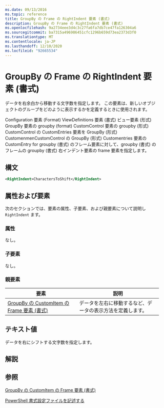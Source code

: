 ```yaml
---
ms.date: 09/13/2016
ms.topic: reference
title: GroupBy の Frame の RightIndent 要素 (書式)
description: GroupBy の Frame の RightIndent 要素 (書式)
ms.openlocfilehash: 9a2734eee3d4c3c27fa6fa7db7ce47fa126304a6
ms.sourcegitcommit: ba7315a496986451cfc1296b659d73ea2373d3f0
ms.translationtype: MT
ms.contentlocale: ja-JP
ms.lasthandoff: 12/10/2020
ms.locfileid: "92665534"
---
```

# <a name="rightindent-element-for-frame-for-groupby-format"></a>GroupBy の Frame の RightIndent 要素 (書式)

データを右余白から移動する文字数を指定します。 この要素は、新しいオブジェクトのグループをどのように表示するかを定義するときに使用されます。

Configuration 要素 (Format) ViewDefinitions 要素 (書式) ビュー要素 (形式) GroupBy 要素の groupby (format) CustomControl 要素の groupby (形式) CustomControl の CustomEntries 要素を GroupBy (形式) CustomenmenCustomControl の GroupBy (形式) Customentries 要素の CustomEntry for groupby (書式) のフレーム要素に対して、groupby (書式) のフレームの groupby (書式) 右インデント要素の frame 要素を指定します。

## <a name="syntax"></a>構文

```xml
<RightIndent>CharactersToShift</RightIndent>
```

## <a name="attributes-and-elements"></a>属性および要素

次のセクションでは、要素の属性、子要素、および親要素について説明し `RightIndent` ます。

### <a name="attributes"></a>属性

なし。

### <a name="child-elements"></a>子要素

なし。

### <a name="parent-elements"></a>親要素

|要素|説明|
|-------------|-----------------|
|[GroupBy の CustomItem の Frame 要素 (書式)](./frame-element-for-customitem-for-groupby-format.md)|データを左右に移動するなど、データの表示方法を定義します。|

## <a name="text-value"></a>テキスト値

データを右にシフトする文字数を指定します。

## <a name="remarks"></a>解説

## <a name="see-also"></a>参照

[GroupBy の CustomItem の Frame 要素 (書式)](./frame-element-for-customitem-for-groupby-format.md)

[PowerShell 書式設定ファイルを記述する](./writing-a-powershell-formatting-file.md)
